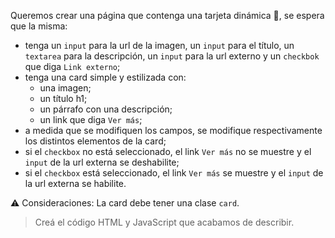Queremos crear una página que contenga una tarjeta dinámica :star_struck:, se espera que la misma:

- tenga un `input` para la url de la imagen, un `input` para el título, un `textarea` para la descripción, un `input` para la url externo y un `checkbok` que diga `Link externo`;
- tenga una card simple y estilizada con:
  - una imagen;
  - un título h1;
  - un párrafo con una descripción;
  - un link que diga `Ver más`;
- a medida que se modifiquen los campos, se modifique respectivamente los distintos elementos de la card;
- si el `checkbox` no está seleccionado, el link `Ver más` no se muestre y el `input` de la url externa se deshabilite;
- si el `checkbox` está seleccionado, el link `Ver más` se muestre y el `input` de la url externa se habilite.

:warning: Consideraciones:
La card debe tener una clase `card`.

> Creá el código HTML y JavaScript que acabamos de describir.
